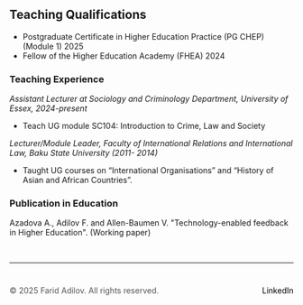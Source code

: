 
## Teaching Qualifications

+ Postgraduate Certificate in Higher Education Practice (PG CHEP) (Module 1) 2025
+ Fellow of the Higher Education Academy (FHEA) 2024
  
### Teaching Experience

_Assistant Lecturer at Sociology and Criminology Department, University of Essex, 2024-present_
+ Teach UG module SC104: Introduction to Crime, Law and Society 

_Lecturer/Module Leader, Faculty of International Relations and International Law, Baku State University (2011-
2014)_
+ Taught UG courses on “International Organisations” and “History of Asian and African Countries”.

### Publication in Education

Azadova A., Adilov F. and Allen-Baumen V. "Technology-enabled feedback in Higher Education". (Working paper) 

 &nbsp;  <!-- This creates a blank space -->

---

<div style="margin-top: 40px; font-size: 14px; color: #555;">
  <p>
    © 2025 Farid Adilov. All rights reserved.
    <span style="float: right;">
      <a href="https://www.linkedin.com/in/faridadilov/" target="_blank" style="color: black; text-decoration: none;">LinkedIn</a>
    </span>
  </p>
</div>

